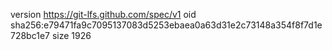 version https://git-lfs.github.com/spec/v1
oid sha256:e79471fa9c7095137083d5253ebaea0a63d31e2c73148a354f8f7d1e728bc1e7
size 1926

